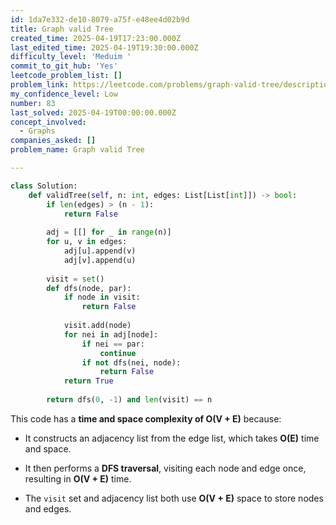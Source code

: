 ```yaml
---
id: 1da7e332-de10-8079-a75f-e48ee4d02b9d
title: Graph valid Tree
created_time: 2025-04-19T17:23:00.000Z
last_edited_time: 2025-04-19T19:30:00.000Z
difficulty_level: 'Meduim '
commit_to_git_hub: 'Yes'
leetcode_problem_list: []
problem_link: https://leetcode.com/problems/graph-valid-tree/description/
my_confidence_level: Low
number: 83
last_solved: 2025-04-19T00:00:00.000Z
concept_involved:
  - Graphs
companies_asked: []
problem_name: Graph valid Tree

---
```


```python
class Solution:
    def validTree(self, n: int, edges: List[List[int]]) -> bool:
        if len(edges) > (n - 1):
            return False
        
        adj = [[] for _ in range(n)]
        for u, v in edges:
            adj[u].append(v)
            adj[v].append(u)
        
        visit = set()
        def dfs(node, par):
            if node in visit:
                return False
            
            visit.add(node)
            for nei in adj[node]:
                if nei == par:
                    continue
                if not dfs(nei, node):
                    return False
            return True
        
        return dfs(0, -1) and len(visit) == n
```

This code has a **time and space complexity of O(V + E)** because:

*   It constructs an adjacency list from the edge list, which takes **O(E)** time and space.

*   It then performs a **DFS traversal**, visiting each node and edge once, resulting in **O(V + E)** time.

*   The `visit` set and adjacency list both use **O(V + E)** space to store nodes and edges.
